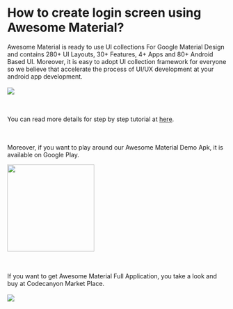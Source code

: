 # How to create login screen using Awesome Material?

Awesome Material is ready to use UI collections For Google Material Design and contains 280+ UI Layouts, 30+ Features, 
4+ Apps and 80+ Android Based UI. Moreover, it is easy to adopt UI collection framework for everyone so we believe 
that accelerate the process of UI/UX development at your android app development.
<br><br>
<a href="http://www.panacea-soft.com/2018/08/how-to-create-login-screen-using-awesome-material/">
<img src="http://www.panacea-soft.com/landing/awesome-material-android/tutorials/login2/Login2_cover.png">
</a>


<br><br>
You can read more details for step by step tutorial at 
<a href="http://www.panacea-soft.com/2018/08/how-to-create-login-screen-using-awesome-material/">here</a>.


<br><br>
Moreover, if you want to play around our Awesome Material Demo Apk, it is available on Google Play. 

<a href="https://play.google.com/store/apps/details?id=com.panaceasoft.awesomematerial">
<img src="http://www.panacea-soft.com/landing/awesome-material-android/tutorials/google_play.png" width="200">
</a>


<br><br>
If you want to get Awesome Material Full Application, you take a look and buy at Codecanyon Market Place.<br><br>
<a href="http://bit.ly/2Mp53at">
<img src="http://www.panacea-soft.com/landing/awesome-material-android/tutorials/buy_now.png">
</a>



